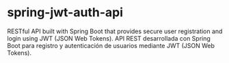 # spring-jwt-auth-api
RESTful API built with Spring Boot that provides secure user registration and login using JWT (JSON Web Tokens).  API REST desarrollada con Spring Boot para registro y autenticación de usuarios mediante JWT (JSON Web Tokens).

